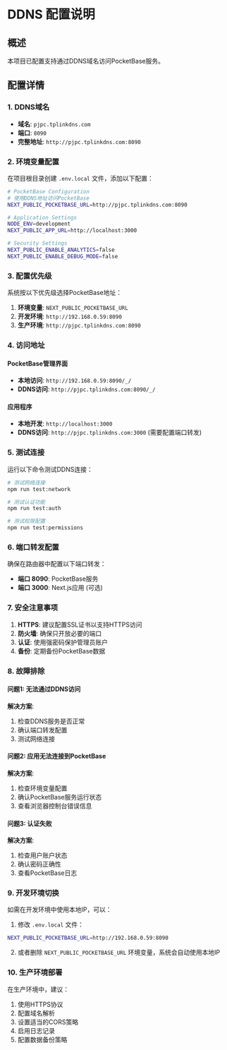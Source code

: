 # DDNS 配置说明

## 概述

本项目已配置支持通过DDNS域名访问PocketBase服务。

## 配置详情

### 1. DDNS域名
- **域名**: `pjpc.tplinkdns.com`
- **端口**: `8090`
- **完整地址**: `http://pjpc.tplinkdns.com:8090`

### 2. 环境变量配置

在项目根目录创建 `.env.local` 文件，添加以下配置：

```bash
# PocketBase Configuration
# 使用DDNS地址访问PocketBase
NEXT_PUBLIC_POCKETBASE_URL=http://pjpc.tplinkdns.com:8090

# Application Settings
NODE_ENV=development
NEXT_PUBLIC_APP_URL=http://localhost:3000

# Security Settings
NEXT_PUBLIC_ENABLE_ANALYTICS=false
NEXT_PUBLIC_ENABLE_DEBUG_MODE=false
```

### 3. 配置优先级

系统按以下优先级选择PocketBase地址：

1. **环境变量**: `NEXT_PUBLIC_POCKETBASE_URL`
2. **开发环境**: `http://192.168.0.59:8090`
3. **生产环境**: `http://pjpc.tplinkdns.com:8090`

### 4. 访问地址

#### PocketBase管理界面
- **本地访问**: `http://192.168.0.59:8090/_/`
- **DDNS访问**: `http://pjpc.tplinkdns.com:8090/_/`

#### 应用程序
- **本地开发**: `http://localhost:3000`
- **DDNS访问**: `http://pjpc.tplinkdns.com:3000` (需要配置端口转发)

### 5. 测试连接

运行以下命令测试DDNS连接：

```bash
# 测试网络连接
npm run test:network

# 测试认证功能
npm run test:auth

# 测试权限配置
npm run test:permissions
```

### 6. 端口转发配置

确保在路由器中配置以下端口转发：

- **端口 8090**: PocketBase服务
- **端口 3000**: Next.js应用 (可选)

### 7. 安全注意事项

1. **HTTPS**: 建议配置SSL证书以支持HTTPS访问
2. **防火墙**: 确保只开放必要的端口
3. **认证**: 使用强密码保护管理员账户
4. **备份**: 定期备份PocketBase数据

### 8. 故障排除

#### 问题1: 无法通过DDNS访问
**解决方案**:
1. 检查DDNS服务是否正常
2. 确认端口转发配置
3. 测试网络连接

#### 问题2: 应用无法连接到PocketBase
**解决方案**:
1. 检查环境变量配置
2. 确认PocketBase服务运行状态
3. 查看浏览器控制台错误信息

#### 问题3: 认证失败
**解决方案**:
1. 检查用户账户状态
2. 确认密码正确性
3. 查看PocketBase日志

### 9. 开发环境切换

如需在开发环境中使用本地IP，可以：

1. 修改 `.env.local` 文件：
```bash
NEXT_PUBLIC_POCKETBASE_URL=http://192.168.0.59:8090
```

2. 或者删除 `NEXT_PUBLIC_POCKETBASE_URL` 环境变量，系统会自动使用本地IP

### 10. 生产环境部署

在生产环境中，建议：

1. 使用HTTPS协议
2. 配置域名解析
3. 设置适当的CORS策略
4. 启用日志记录
5. 配置数据备份策略
